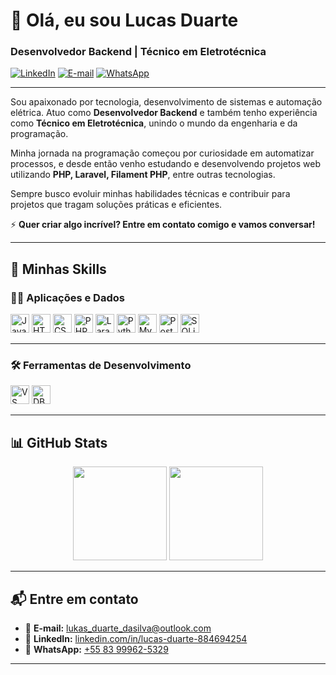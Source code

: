# 👋 Olá, eu sou Lucas Duarte

### Desenvolvedor Backend | Técnico em Eletrotécnica

[![LinkedIn](https://img.shields.io/badge/-LinkedIn-0A66C2?style=flat&logo=linkedin&logoColor=white)](https://www.linkedin.com/in/lucas-duarte-884694254/)
[![E-mail](https://img.shields.io/badge/-Email-D14836?style=flat&logo=gmail&logoColor=white)](mailto:lukas_duarte_dasilva@outlook.com)
[![WhatsApp](https://img.shields.io/badge/-WhatsApp-25D366?style=flat&logo=whatsapp&logoColor=white)](https://wa.me/5583999625329)

---

Sou apaixonado por tecnologia, desenvolvimento de sistemas e automação elétrica. Atuo como **Desenvolvedor Backend** e também tenho experiência como **Técnico em Eletrotécnica**, unindo o mundo da engenharia e da programação.

Minha jornada na programação começou por curiosidade em automatizar processos, e desde então venho estudando e desenvolvendo projetos web utilizando **PHP, Laravel, Filament PHP**, entre outras tecnologias.

Sempre busco evoluir minhas habilidades técnicas e contribuir para projetos que tragam soluções práticas e eficientes.

⚡ **Quer criar algo incrível? Entre em contato comigo e vamos conversar!**

---

## 🚀 Minhas Skills

### 👨‍💻 Aplicações e Dados

<p align="left">
  <img src="https://cdn.jsdelivr.net/gh/devicons/devicon/icons/javascript/javascript-original.svg" height="30" alt="JavaScript"/>
  <img src="https://cdn.jsdelivr.net/gh/devicons/devicon/icons/html5/html5-original.svg" height="30" alt="HTML5"/>
  <img src="https://cdn.jsdelivr.net/gh/devicons/devicon/icons/css3/css3-original.svg" height="30" alt="CSS3"/>
  <img src="https://cdn.jsdelivr.net/gh/devicons/devicon/icons/php/php-original.svg" height="30" alt="PHP"/>
  <img src="https://cdn.simpleicons.org/laravel/FF2D20" height="30" alt="Laravel"/>
  <img src="https://cdn.jsdelivr.net/gh/devicons/devicon/icons/python/python-original.svg" height="30" alt="Python"/>
  <img src="https://cdn.jsdelivr.net/gh/devicons/devicon/icons/mysql/mysql-original.svg" height="30" alt="MySQL"/>
  <img src="https://cdn.jsdelivr.net/gh/devicons/devicon/icons/postgresql/postgresql-original.svg" height="30" alt="PostgreSQL"/>
  <img src="https://cdn.jsdelivr.net/gh/devicons/devicon/icons/sqlite/sqlite-original.svg" height="30" alt="SQLite"/>
</p>

---

### 🛠️ Ferramentas de Desenvolvimento

<p align="left">
  <img src="https://cdn.jsdelivr.net/gh/devicons/devicon/icons/vscode/vscode-original.svg" height="30" alt="VS Code"/>
  <img src="https://img.shields.io/badge/DBeaver-372923?style=flat&logo=dbeaver&logoColor=white" height="30" alt="DBeaver"/>
</p>

---

## 📊 GitHub Stats

<div align="center">
  <img height="150em" src="https://github-readme-stats.vercel.app/api?username=lucas-duarte&show_icons=true&theme=radical"/>
  <img height="150em" src="https://github-readme-stats.vercel.app/api/top-langs/?username=lucas-duarte&layout=compact&langs_count=7&theme=radical"/>
</div>

---

## 📬 Entre em contato

- 📧 **E-mail:** [lukas_duarte_dasilva@outlook.com](mailto:lukas_duarte_dasilva@outlook.com)
- 💼 **LinkedIn:** [linkedin.com/in/lucas-duarte-884694254](https://www.linkedin.com/in/lucas-duarte-884694254/)
- 💬 **WhatsApp:** [+55 83 99962-5329](https://wa.me/5583999625329)

---

